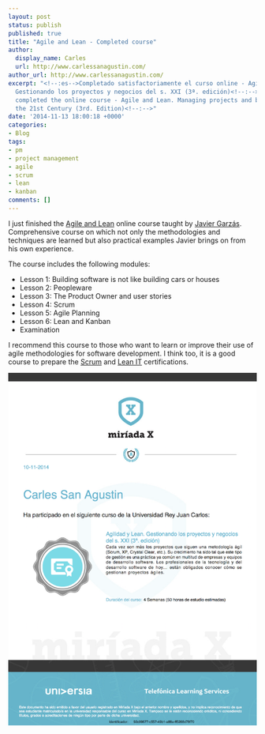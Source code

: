 ```yaml
---
layout: post
status: publish
published: true
title: "Agile and Lean - Completed course"
author:
  display_name: Carles
  url: http://www.carlessanagustin.com/
author_url: http://www.carlessanagustin.com/
excerpt: "<!--:es-->Completado satisfactoriamente el curso online - Agilidad y Lean.
  Gestionando los proyectos y negocios del s. XXI (3ª. edición)<!--:--><!--:en-->Successfully
  completed the online course - Agile and Lean. Managing projects and business for
  the 21st Century (3rd. Edition)<!--:-->"
date: '2014-11-13 18:00:18 +0000'
categories:
- Blog
tags:
- pm
- project management
- agile
- scrum
- lean
- kanban
comments: []
---
```

I just finished the [Agile and Lean](https://www.miriadax.net/web/agilidad-lean-3edicion/) online course taught by [Javier Garzás](http://www.javiergarzas.com/). Comprehensive course on which not only the methodologies and techniques are learned but also practical examples Javier brings on from his own experience.

The course includes the following modules:

*   Lesson 1: Building software is not like building cars or houses
*   Lesson 2: Peopleware
*   Lesson 3: The Product Owner and user stories
*   Lesson 4: Scrum
*   Lesson 5: Agile Planning
*   Lesson 6: Lean and Kanban
*   Examination

I recommend this course to those who want to learn or improve their use of agile methodologies for software development. I think too, it is a good course to prepare the [Scrum](http://en.wikipedia.org/wiki/Scrum_(software_development)) and [Lean IT](http://en.wikipedia.org/wiki/Lean_IT) certifications.

[![Lean y Agile - título](/images/posts/2014/11/Lean-y-Agile-titulo.png)](/images/posts/2014/11/Lean-y-Agile-titulo.png)